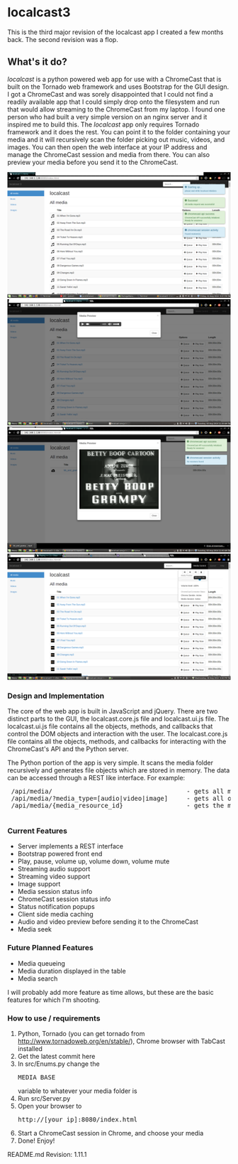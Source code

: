localcast3
=======================================
This is the third major revision of the localcast app I created a few months back.
The second revision was a flop.

## What's it do?

_localcast_ is a python powered web app for use with a ChromeCast that is built on the Tornado web framework and uses 
Bootstrap for the GUI design. I got a ChromeCast and was sorely disappointed that I could not find a readily available
app that I could simply drop onto the filesystem and run that would allow streaming to the ChromeCast from my laptop.
 I found one person who had built a very simple version on an nginx server and it inspired me to build this. The 
 _localcast_ app only requires Tornado framework and it does the rest. You can point it to the folder containing your 
 media and it will recursively scan the folder picking out music, videos, and images. You can then open the web interface
 at your IP address and manage the ChromeCast session and media from there. You can also preview your media before you send
 it to the ChromeCast. 
 
 ![localcast3 Main Page](/screenshots/localcast3-main-screen.png?raw=true "localcast3 Main Page")
 ![localcast3 Audio Preview](/screenshots/localcast3-audio-preview-screen.png?raw=true "localcast3 Audio Preview")
 ![localcast3 Video Preview](/screenshots/localcast3-video-preview-screen.png?raw=true "localcast3 Video Preview")
 ![localcast3 Seekbar](/screenshots/localcast3-seekbar.png?raw=true "localcast3 Seekbar")
 
### Design and Implementation
 The core of the web app is built in JavaScript and jQuery. There are two distinct parts to the GUI, the localcast.core.js
 file and localcast.ui.js file. The localcast.ui.js file contains all the objects, methods, and callbacks that control the
 DOM objects and interaction with the user. The localcast.core.js file contains all the objects, methods, and callbacks
 for interacting with the ChromeCast's API and the Python server. 
 
 The Python portion of the app is very simple. It scans the media folder recursively and generates file objects which are
 stored in memory. The data can be accessed through a REST like interface. For example:
 
 <pre>
 /api/media/                                    - gets all media items
 /api/media/?media_type=[audio|video|image]     - gets all of the specified type
 /api/media/{media_resource_id}                 - gets the media element specified by {media_resource_id}
 </pre>
 
### Current Features
 * Server implements a REST interface
 * Bootstrap powered front end
 * Play, pause, volume up, volume down, volume mute
 * Streaming audio support
 * Streaming video support 
 * Image support
 * Media session status info
 * ChromeCast session status info
 * Status notification popups
 * Client side media caching
 * Audio and video preview before sending it to the ChromeCast
 * Media seek

### Future Planned Features
* Media queueing
* Media duration displayed in the table
* Media search

I will probably add more feature as time allows, but these are the basic features for which I'm shooting.
 
 
### How to use / requirements
1. Python, Tornado (you can get tornado from http://www.tornadoweb.org/en/stable/), Chrome browser with TabCast installed
2. Get the latest commit here
3. In src/Enums.py change the <pre>MEDIA_BASE</pre> variable to whatever your media folder is
4. Run src/Server.py
5. Open your browser to <pre>http://[your_ip]:8080/index.html</pre>
6. Start a ChromeCast session in Chrome, and choose your media
7. Done! Enjoy!


README.md Revision: 1.11.1